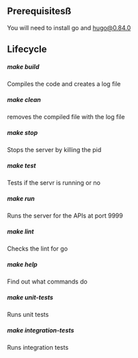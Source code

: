 ## Prerequisitesß

You will need to install go and hugo@0.84.0

## Lifecycle

##### make build

Compiles the code and creates a log file

##### make clean

removes the compiled file with the log file

##### make stop

Stops the server by killing the pid

##### make test

Tests if the servr is running or no

##### make run

Runs the server for the APIs at port 9999

##### make lint

Checks the lint for go

##### make help

Find out what commands do

##### make unit-tests

Runs unit tests

##### make integration-tests

Runs integration tests
